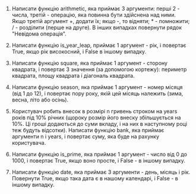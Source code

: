 1. Написати функцію arithmetic, яка приймає 3 аргументи: перші 2 - числа, третій - операцію, яка повинна бути здійснена над ними. Якщо третій аргумент +, додати їх; якщо -, то відняти; * - помножити; / - розділити (перше на друге). В інших випадках повернути рядок "Невідома операція".

2. Написати функцію is_year_leap, приймає 1 аргумент - рік, і повертає True, якщо рік високосний, і False в іншому випадку.

3. Написати функцію square, яка приймає 1 аргумент - сторону квадрата, і повертає 3 значення (за допомогою кортежу): периметр квадрата, площу квадрата і діагональ квадрата.

4. Написати функцію season, яка приймає 1 аргумент - номер місяця (від 1 до 12), і повертає пору року, якій цей місяць належить (зима, весна, літо або осінь).

5. Користувач робить внесок в розмірі n гривень строком на years років під 10% річних (щороку розмір його внеску збільшується на 10%. Ці гроші додаються до суми вкладу, і на них в наступному році теж будуть відсотки).
Написати функцію bank, яка приймає аргументи n і years, і повертає суму, яка буде на рахунку користувача.

6. Написати функцію is_prime, яка приймає 1 аргумент - число від 0 до 1000, і повертає True, якщо воно просте, і False - в іншому випадку.

7. Написати функцію date, яка приймає 3 аргументи - день, місяць і рік. Повернути True, якщо така дата є в нашому календарі, і False - в іншому випадку.
